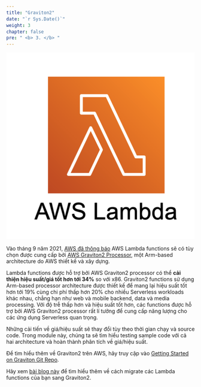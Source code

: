 ```yaml
---
title: "Graviton2"
date: "`r Sys.Date()`"
weight: 3
chapter: false
pre: " <b> 3. </b> "
---
```


![Alt text](image.png)

Vào tháng 9 năm 2021, [AWS đã thông báo](https://aws.amazon.com/about-aws/whats-new/2021/09/better-price-performance-aws-lambda-functions-aws-graviton2-processor/) AWS Lambda functions sẽ có tùy chọn được cung cấp bởi [AWS Graviton2 Processor](https://aws.amazon.com/ec2/graviton/), một Arm-based architecture do AWS thiết kế và xây dựng.

Lambda functions được hỗ trợ bởi AWS Graviton2 processor có thể **cải thiện hiệu suất/giá tốt hơn tới 34%** so với x86. Graviton2 functions sử dụng Arm-based processor architecture được thiết kế để mang lại hiệu suất tốt hơn tới 19% cùng chi phí thấp hơn 20% cho nhiều Serverless workloads khác nhau, chẳng hạn như web và mobile backend, data và media processing. Với độ trễ thấp hơn và hiệu suất tốt hơn, các functions được hỗ trợ bởi AWS Graviton2 processor rất lí tưởng để cung cấp năng lượng cho các ứng dụng Serverless quan trọng.

Những cải tiến về giá/hiệu suất sẽ thay đổi tùy theo thời gian chạy và source code. Trong module này, chúng ta sẽ tìm hiểu testing sample code với cả hai architecture và hoàn thành phân tích về giá/hiệu suất.

Để tìm hiểu thêm về Graviton2 trên AWS, hãy truy cập vào [Getting Started on Graviton Git Repo](https://github.com/aws/aws-graviton-getting-started).

Hãy xem [bài blog này](https://aws.amazon.com/blogs/compute/migrating-aws-lambda-functions-to-arm-based-aws-graviton2-processors/) để tìm hiểu thêm về cách migrate các Lambda functions của bạn sang Graviton2.









